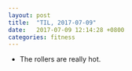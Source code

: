 ```yaml
---
layout: post
title:  "TIL, 2017-07-09"
date:   2017-07-09 12:14:28 +0800
categories: fitness
---
```


- The rollers are really hot.

